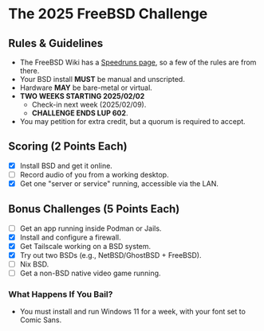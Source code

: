 # The 2025 FreeBSD Challenge

## Rules & Guidelines
- The FreeBSD Wiki has a [Speedruns page](https://wiki.freebsd.org/Speedruns), so a few of the rules are from there.
- Your BSD install **MUST** be manual and unscripted.
- Hardware **MAY** be bare-metal or virtual.
- **TWO WEEKS STARTING 2025/02/02**
  - Check-in next week (2025/02/09).
  - **CHALLENGE ENDS LUP 602**.
- You may petition for extra credit, but a quorum is required to accept.

## Scoring (2 Points Each)
- [x] Install BSD and get it online.
- [ ] Record audio of you from a working desktop.
- [x] Get one "server or service" running, accessible via the LAN.

## Bonus Challenges (5 Points Each)
- [ ] Get an app running inside Podman or Jails.
- [x] Install and configure a firewall.
- [x] Get Tailscale working on a BSD system.
- [x] Try out two BSDs (e.g., NetBSD/GhostBSD + FreeBSD).
- [ ] Nix BSD.
- [ ] Get a non-BSD native video game running.

### What Happens If You Bail?
- You must install and run Windows 11 for a week, with your font set to Comic Sans.
